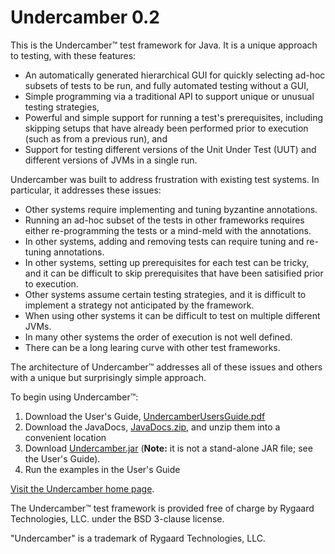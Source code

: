 # Undercamber 0.2

This is the Undercamber&trade; test framework for Java.  It is a unique approach to testing, with these features:
   - An automatically generated hierarchical GUI for quickly selecting ad-hoc subsets of tests to be run, and fully automated testing without a GUI,
   - Simple programming via a traditional API to support unique or unusual testing strategies,
   - Powerful and simple support for running a test's prerequisites, including skipping setups that have already been performed prior to execution (such as from a previous run), and
   - Support for testing different versions of the Unit Under Test (UUT) and different versions of JVMs in a single run.

Undercamber was built to address frustration with existing test systems.  In particular, it addresses these issues:
   - Other systems require implementing and tuning byzantine annotations.
   - Running an ad-hoc subset of the tests in other frameworks requires either re-programming the tests or a mind-meld with the annotations.
   - In other systems, adding and removing tests can require tuning and re-tuning annotations.
   - In other systems, setting up prerequisites for each test can be tricky, and it can be difficult to skip prerequisites that have been satisified prior to execution.
   - Other systems assume certain testing strategies, and it is difficult to implement a strategy not anticipated by the framework.
   - When using other systems it can be difficult to test on multiple different JVMs.
   - In many other systems the order of execution is not well defined.
   - There can be a long learing curve with other test frameworks.

The architecture of Undercamber&trade; addresses all of these issues and others with a unique but surprisingly simple approach.

To begin using Undercamber&trade;:
<ol>
   <li>Download the User's Guide, <a href="https://github.com/ChrisRygaard/Undercamber/blob/master/UndercamberUsersGuide.pdf">UndercamberUsersGuide.pdf</a></li>
   <li>Download the JavaDocs, <a href="https://github.com/ChrisRygaard/Undercamber/blob/master/JavaDocs.zip">JavaDocs.zip</a>, and unzip them into a convenient location</li>
   <li>Download <a href="https://github.com/ChrisRygaard/Undercamber/blob/master/Undercamber.jar">Undercamber.jar</a> (<b>Note:</b> it is not a stand-alone JAR file; see the User's Guide).</li>
   <li>Run the examples in the User's Guide</li>
</ol>

<a href="http://www.Undercamber.com/">Visit the Undercamber home page</a>.

The Undercamber&trade; test framework is provided free of charge by Rygaard Technologies, LLC. under the BSD 3-clause license.

&quot;Undercamber&quot; is a trademark of Rygaard Technologies, LLC.
